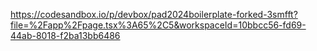 https://codesandbox.io/p/devbox/pad2024boilerplate-forked-3smfft?file=%2Fapp%2Fpage.tsx%3A65%2C5&workspaceId=10bbcc56-fd69-44ab-8018-f2ba13bb6486
